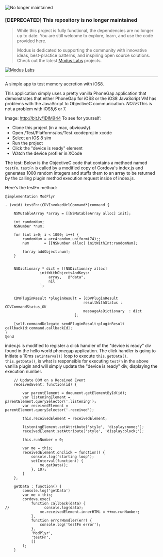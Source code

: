 ![No longer maintained](https://img.shields.io/badge/Maintenance-OFF-red.svg)
### [DEPRECATED] This repository is no longer maintained
> While this project is fully functional, the dependencies are no longer up to date. You are still welcome to explore, learn, and use the code provided here.
>
> Modus is dedicated to supporting the community with innovative ideas, best-practice patterns, and inspiring open source solutions. Check out the latest [Modus Labs](https://labs.moduscreate.com?utm_source=github&utm_medium=readme&utm_campaign=deprecated) projects.

[![Modus Labs](https://res.cloudinary.com/modus-labs/image/upload/h_80/v1531492623/labs/logo-black.png)](https://labs.moduscreate.com?utm_source=github&utm_medium=readme&utm_campaign=deprecated)

---
A simple app to test memory accretion with iOS8.

This application simply uses a pretty vanilla PhoneGap application that demonstrates that either PhoneGap for iOS8 or the iOS8 JavaScript VM has problems with the JavaScript to ObjectiveC communication.  *NOTE*:This is not a problem with iOS5,6 or 7.

Image: http://bit.ly/1DIM944
To see for yourself:
- Clone this project (in a mac, obviously).
- Open <your project dir>/Test/Platforms/ios/Test.xcodeproj in xcode
- Select an IOS 8 sim
- Run the project
- Click the "device is ready" element
- Watch the device profiler in XCode 

The test:
Below is the ObjectiveC code that contains a methoed named `testFn`. `testFn` is called by a modified copy of Cordova's index.js and generates 1000 random integers and stuffs them to an array to be returned by the calling plugin method execution request inside of index.js.

Here's the testFn method:

```
@implementation ModPlyr

- (void) testFn:(CDVInvokedUrlCommand*)command {

    NSMutableArray *array = [[NSMutableArray alloc] init];

    int randomNum;
    NSNumber *num;
    
    for (int i=0; i < 1000; i++) {
        randomNum = arc4random_uniform(74);;
        num       = [[NSNumber alloc] initWithInt:randomNum];
        
        [array addObject:num];
    }
    
     
    NSDictionary * dict = [[NSDictionary alloc]
                initWithObjectsAndKeys:
                    array,   @"data",
                    nil
                ];

    
    CDVPluginResult *pluginResult = [CDVPluginResult
                                    resultWithStatus : CDVCommandStatus_OK
                                    messageAsDictionary  : dict
                                ];
    
    [self.commandDelegate sendPluginResult:pluginResult callbackId:command.callbackId];
}
@end
```

index.js is modified to register a click handler of the "device is ready" div found in the hello world phonegap application.  The click handler is going to initiate a 10ms `setInterval()` loop to execute `this.getData()`. `this.getData()`, is what is responsible for executing `testFn` in the above vanilla plugin and will simply update the "device is ready" div, displaying the execution number.

```
    // Update DOM on a Received Event
    receivedEvent: function(id) {

        var parentElement = document.getElementById(id);
        var listeningElement = parentElement.querySelector('.listening');
        var receivedElement = parentElement.querySelector('.received');
        
        this.receivedElement = receivedElement;
        
        listeningElement.setAttribute('style', 'display:none;');
        receivedElement.setAttribute('style', 'display:block;');

        this.runNumber = 0;
        
        var me = this;
        receivedElement.onclick = function() {
            console.log('starting loop');
            setInterval(function() {
                me.getData();
            }, 10);
        }
    },

    getData : function() {
        console.log('getData')
        var me = this;
        cordova.exec(
            function callback(data) {
//                console.log(data);
                me.receivedElement.innerHTML = ++me.runNumber;
            },
            function errorHandler(err) {
                console.log('testFn error');
            },
            'ModPlyr',
            'testFn',
            []
        );
    }
```
